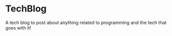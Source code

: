 # TechBlog
A tech blog to post about anything related to programming and the tech that goes with it!
